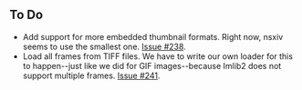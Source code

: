To Do
-----

  * Add support for more embedded thumbnail formats. Right now, nsxiv seems to use
    the smallest one. [Issue #238](https://github.com/muennich/sxiv/issues/238).
  * Load all frames from TIFF files. We have to write our own loader for this to
    happen--just like we did for GIF images--because Imlib2 does not support
    multiple frames. [Issue #241](https://github.com/muennich/sxiv/issues/241).
